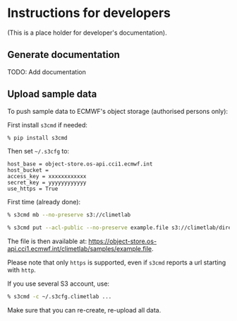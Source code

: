 # Instructions for developers

(This is a place holder for developer's documentation).

## Generate documentation

TODO: Add documentation

## Upload sample data

To push sample data to ECMWF's object storage (authorised persons only):

First install `s3cmd` if needed:
```bash
% pip install s3cmd
```

Then set `~/.s3cfg` to:
```
host_base = object-store.os-api.cci1.ecmwf.int
host_bucket =
access_key = xxxxxxxxxxxx
secret_key = yyyyyyyyyyyy
use_https = True
```

First time (already done):
```bash
% s3cmd mb --no-preserve s3://climetlab
```

```bash
% s3cmd put --acl-public --no-preserve example.file s3://climetlab/directory/example.file
```

The file is then available at: https://object-store.os-api.cci1.ecmwf.int/climetlab/samples/example.file.

Please note that only `https` is supported, even if `s3cmd` reports a url starting with `http`.


If you use several S3 account, use:
```bash
% s3cmd -c ~/.s3cfg.climetlab ...
```

Make sure that you can re-create, re-upload all data.
